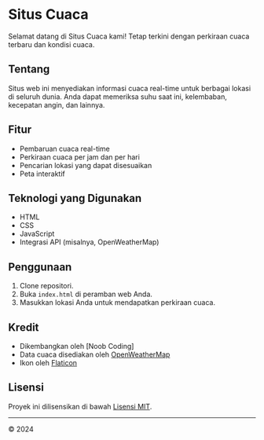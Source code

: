 # Situs Cuaca

Selamat datang di Situs Cuaca kami! Tetap terkini dengan perkiraan cuaca terbaru dan kondisi cuaca.

## Tentang

Situs web ini menyediakan informasi cuaca real-time untuk berbagai lokasi di seluruh dunia. Anda dapat memeriksa suhu saat ini, kelembaban, kecepatan angin, dan lainnya.

## Fitur

- Pembaruan cuaca real-time
- Perkiraan cuaca per jam dan per hari
- Pencarian lokasi yang dapat disesuaikan
- Peta interaktif

## Teknologi yang Digunakan

- HTML
- CSS
- JavaScript
- Integrasi API (misalnya, OpenWeatherMap)

## Penggunaan

1. Clone repositori.
2. Buka `index.html` di peramban web Anda.
3. Masukkan lokasi Anda untuk mendapatkan perkiraan cuaca.

## Kredit

- Dikembangkan oleh [Noob Coding]
- Data cuaca disediakan oleh [OpenWeatherMap](https://openweathermap.org/)
- Ikon oleh [Flaticon](https://www.flaticon.com/)

## Lisensi

Proyek ini dilisensikan di bawah [Lisensi MIT](LICENSE).

---

© 2024
